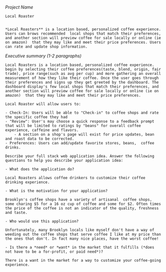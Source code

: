  *Project Name*

    Local Roaster


    *Local Roasters** is a location based, personalized coffee experience.   Users can brows recommended  local shops that match their preferences, and another section will preview coffee for sale locally or online (ie on amazon)  that they may like and meet their price preferences. Users can rate and update shop information.

 *Executive summary (1-2 paragraphs)*

    Local Roasters is a location based, personalized coffee experience.     begin by selecting their coffee preferences(taste, blend, origin, fair trade), price range(such as avg per cup) and more gathering an overall measurement of how they like their coffee. Once the user goes through their preferences and signs up they get greeted by the dashboard. The dashboard display's few local shops that match their preferences, and another section will preview coffee for sale locally or online (ie on amazon)  that they may like and meet their price preferences.

    Local Roaster will allow users to:

    - Check-In: Users will be able to "Check-in" to coffee shops and rate the specific coffee they had
    - "Review": User's may choose a quick response to a feedback prompt that will be limited to ratings by "beans" for overall coffee experience, caffeine and flavors.
        - A section on a shop's page will exist for price updates, bean and roast data to be corrected.
    - Preferences: Users can add/update favorite stores, beans,  coffee drinks.

    Describe your full stack web application idea. Answer the following questions to help you describe your application idea:

    - What does the application do?

    Local Roasters allows coffee drinkers to customize their coffee drinking experience.

    - What is the motivation for your application?

    Brooklyn's coffee shops have a variety of artisanal  coffee shops, some charing $5 for a 16 oz cup of coffee and some for $2. Often times the price of the coffee is not an indicator of the quality, freshness and taste. 

    - Who would use this application?

    Unfortunately, many Brooklyn locals like myself don't have a way of weeding out the coffee shops that serve coffee I like at my price than the ones that don't. In fact many nice places, have the worst coffee!

    - Is there a *need* or *want* in the market that it fulfills (*does not have to be a for-profit, or paid need*)?

    There is a want in the market for a way to customize your coffee-going experience.

    
